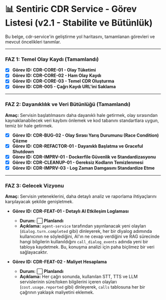 # 📊 Sentiric CDR Service - Görev Listesi (v2.1 - Stabilite ve Bütünlük)

Bu belge, cdr-service'in geliştirme yol haritasını, tamamlanan görevleri ve mevcut öncelikleri tanımlar.

---

### **FAZ 1: Temel Olay Kaydı (Tamamlandı)**

-   [x] **Görev ID: CDR-CORE-01 - Olay Tüketimi**
-   [x] **Görev ID: CDR-CORE-02 - Ham Olay Kaydı**
-   [x] **Görev ID: CDR-CORE-03 - Temel CDR Oluşturma**
-   [x] **Görev ID: CDR-005 - Çağrı Kaydı URL'ini Saklama**

---

### **FAZ 2: Dayanıklılık ve Veri Bütünlüğü (Tamamlandı)**

**Amaç:** Servisin başlatılmasını daha dayanıklı hale getirmek, olay sırasından kaynaklanabilecek veri kaybını önlemek ve kod tabanını standartlara uygun, temiz bir hale getirmek.

-   [x] **Görev ID: CDR-BUG-02 - Olay Sırası Yarış Durumunu (Race Condition) Çözme**
-   [x] **Görev ID: CDR-REFACTOR-01 - Dayanıklı Başlatma ve Graceful Shutdown**
-   [x] **Görev ID: CDR-IMPRV-01 - Dockerfile Güvenlik ve Standardizasyonu**
-   [x] **Görev ID: CDR-CLEANUP-01 - Gereksiz Kodların Temizlenmesi**
-   [x] **Görev ID: CDR-IMPRV-03 - Log Zaman Damgasını Standardize Etme**

---

### **FAZ 3: Gelecek Vizyonu**

**Amaç:** Servisin yeteneklerini, daha detaylı analiz ve raporlama ihtiyaçlarını karşılayacak şekilde genişletmek.

-   **Görev ID: CDR-FEAT-01 - Detaylı AI Etkileşim Loglaması**
    -   **Durum:** ⬜ **Planlandı**
    -   **Açıklama:** `agent-service` tarafından yayınlanacak yeni olayları (`dialog.turn.completed` gibi) dinleyerek, her bir diyalog adımında kullanıcının ne söylediğini, AI'ın ne cevap verdiğini ve RAG sürecinde hangi bilgilerin kullanıldığını `call_dialog_events` adında yeni bir tabloya kaydetmek. Bu, konuşma analizi için paha biçilmez bir veri sağlayacaktır.

-   **Görev ID: CDR-FEAT-02 - Maliyet Hesaplama**
    -   **Durum:** ⬜ **Planlandı**
    -   **Açıklama:** Her çağrı sonunda, kullanılan STT, TTS ve LLM servislerinin süre/token bilgilerini içeren olayları (`cost.usage.reported` gibi) dinleyerek, `calls` tablosuna her bir çağrının yaklaşık maliyetini eklemek.